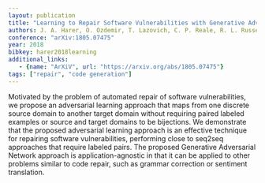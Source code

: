 ```yaml
---
layout: publication
title: "Learning to Repair Software Vulnerabilities with Generative Adversarial Networks"
authors: J. A. Harer, O. Ozdemir, T. Lazovich, C. P. Reale, R. L. Russell, L. Y. Kim
conference: "arXiv:1805.07475"
year: 2018
bibkey: harer2018learning
additional_links:
   - {name: "ArXiV", url: "https://arxiv.org/abs/1805.07475"}
tags: ["repair", "code generation"]
---
```

Motivated by the problem of automated repair of software vulnerabilities, we propose an adversarial learning approach that maps from one discrete source domain to another target domain without requiring paired labeled examples or source and target domains to be bijections. We demonstrate that the proposed adversarial learning approach is an effective technique for repairing software vulnerabilities, performing close to seq2seq approaches that require labeled pairs. The proposed Generative Adversarial Network approach is application-agnostic in that it can be applied to other problems similar to code repair, such as grammar correction or sentiment translation.

